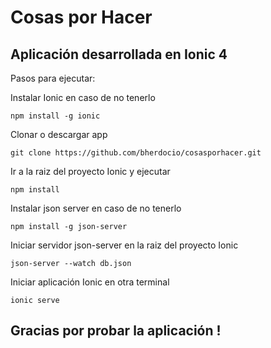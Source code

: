 # Cosas por Hacer

## Aplicación desarrollada en Ionic 4

Pasos para ejecutar:

Instalar Ionic en caso de no tenerlo
```
npm install -g ionic
```

Clonar o descargar app
```
git clone https://github.com/bherdocio/cosasporhacer.git
```

Ir a la raiz del proyecto Ionic y ejecutar
```
npm install
```

Instalar json server en caso de no tenerlo
```
npm install -g json-server
```

Iniciar servidor json-server en la raiz del proyecto Ionic
```
json-server --watch db.json
```

Iniciar aplicación Ionic en otra terminal
```
ionic serve
```


## Gracias por probar la aplicación !

